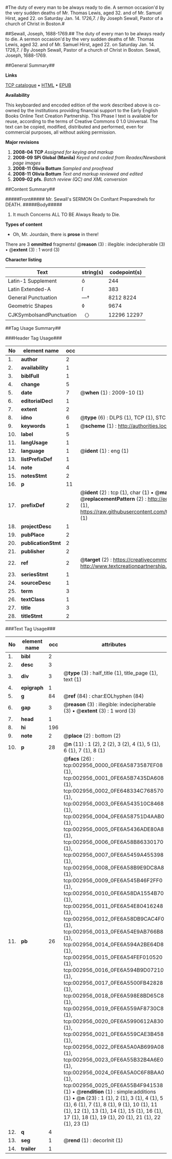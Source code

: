 #The duty of every man to be always ready to die. A sermon occasion'd by the very sudden deaths of Mr. Thomas Lewis, aged 32. and of Mr. Samuel Hirst, aged 22. on Saturday Jan. 14. 1726,7. / By Joseph Sewall, Pastor of a church of Christ in Boston.#

##Sewall, Joseph, 1688-1769.##
The duty of every man to be always ready to die. A sermon occasion'd by the very sudden deaths of Mr. Thomas Lewis, aged 32. and of Mr. Samuel Hirst, aged 22. on Saturday Jan. 14. 1726,7. / By Joseph Sewall, Pastor of a church of Christ in Boston.
Sewall, Joseph, 1688-1769.

##General Summary##

**Links**

[TCP catalogue](http://www.ota.ox.ac.uk/tcp/)  • 
[HTML](http://tei.it.ox.ac.uk/tcp/Texts-HTML/free/N02/N02494.html)  • 
[EPUB](http://tei.it.ox.ac.uk/tcp/Texts-EPUB/free/N02/N02494.epub)

**Availability**

This keyboarded and encoded edition of the
	       work described above is co-owned by the institutions
	       providing financial support to the Early English Books
	       Online Text Creation Partnership. This Phase I text is
	       available for reuse, according to the terms of Creative
	       Commons 0 1.0 Universal. The text can be copied,
	       modified, distributed and performed, even for
	       commercial purposes, all without asking permission.

**Major revisions**

1. __2008-04__ __TCP__ *Assigned for keying and markup*
1. __2008-09__ __SPi Global (Manila)__ *Keyed and coded from Readex/Newsbank page images*
1. __2008-11__ __Olivia Bottum__ *Sampled and proofread*
1. __2008-11__ __Olivia Bottum__ *Text and markup reviewed and edited*
1. __2009-02__ __pfs.__ *Batch review (QC) and XML conversion*

##Content Summary##

#####Front#####
Mr. Sewall's SERMON On Conſtant Preparedneſs for DEATH.
#####Body#####

1. It much Concerns ALL TO BE Always Ready to Die.

**Types of content**

  * Oh, Mr. Jourdain, there is **prose** in there!

There are 3 **ommitted** fragments! 
 @__reason__ (3) : illegible: indecipherable (3)  •  @__extent__ (3) : 1 word (3)

**Character listing**


|Text|string(s)|codepoint(s)|
|---|---|---|
|Latin-1 Supplement|ô|244|
|Latin Extended-A|ſ|383|
|General Punctuation|—†|8212 8224|
|Geometric Shapes|◊|9674|
|CJKSymbolsandPunctuation|〈〉|12296 12297|

##Tag Usage Summary##

###Header Tag Usage###

|No|element name|occ|attributes|
|---|---|---|---|
|1.|__author__|2||
|2.|__availability__|1||
|3.|__biblFull__|1||
|4.|__change__|5||
|5.|__date__|7| @__when__ (1) : 2009-10 (1)|
|6.|__editorialDecl__|1||
|7.|__extent__|2||
|8.|__idno__|6| @__type__ (6) : DLPS (1), TCP (1), STC (1), NOTIS (1), IMAGE-SET (1), EVANS-CITATION (1)|
|9.|__keywords__|1| @__scheme__ (1) : http://authorities.loc.gov/ (1)|
|10.|__label__|5||
|11.|__langUsage__|1||
|12.|__language__|1| @__ident__ (1) : eng (1)|
|13.|__listPrefixDef__|1||
|14.|__note__|4||
|15.|__notesStmt__|2||
|16.|__p__|11||
|17.|__prefixDef__|2| @__ident__ (2) : tcp (1), char (1)  •  @__matchPattern__ (2) : ([0-9\-]+):([0-9IVX]+) (1), (.+) (1)  •  @__replacementPattern__ (2) : http://eebo.chadwyck.com/downloadtiff?vid=$1&page=$2 (1), https://raw.githubusercontent.com/textcreationpartnership/Texts/master/tcpchars.xml#$1 (1)|
|18.|__projectDesc__|1||
|19.|__pubPlace__|2||
|20.|__publicationStmt__|2||
|21.|__publisher__|2||
|22.|__ref__|2| @__target__ (2) : https://creativecommons.org/publicdomain/zero/1.0/ (1), http://www.textcreationpartnership.org/docs/. (1)|
|23.|__seriesStmt__|1||
|24.|__sourceDesc__|1||
|25.|__term__|3||
|26.|__textClass__|1||
|27.|__title__|3||
|28.|__titleStmt__|2||


###Text Tag Usage###

|No|element name|occ|attributes|
|---|---|---|---|
|1.|__bibl__|2||
|2.|__desc__|3||
|3.|__div__|3| @__type__ (3) : half_title (1), title_page (1), text (1)|
|4.|__epigraph__|1||
|5.|__g__|84| @__ref__ (84) : char:EOLhyphen (84)|
|6.|__gap__|3| @__reason__ (3) : illegible: indecipherable (3)  •  @__extent__ (3) : 1 word (3)|
|7.|__head__|1||
|8.|__hi__|196||
|9.|__note__|2| @__place__ (2) : bottom (2)|
|10.|__p__|28| @__n__ (11) : 1 (2), 2 (2), 3 (2), 4 (1), 5 (1), 6 (1), 7 (1), 8 (1)|
|11.|__pb__|26| @__facs__ (26) : tcp:002956_0000_0FE6A5873587EF08 (1), tcp:002956_0001_0FE6A5B7435DA608 (1), tcp:002956_0002_0FE648334C768570 (1), tcp:002956_0003_0FE6A543510C8468 (1), tcp:002956_0004_0FE6A58751D4AAB0 (1), tcp:002956_0005_0FE6A5436ADE80A8 (1), tcp:002956_0006_0FE6A58B86330170 (1), tcp:002956_0007_0FE6A5459A455398 (1), tcp:002956_0008_0FE6A58B9E9DC8A8 (1), tcp:002956_0009_0FE6A545B46F2FF0 (1), tcp:002956_0010_0FE6A58DA1554B70 (1), tcp:002956_0011_0FE6A54E80416248 (1), tcp:002956_0012_0FE6A58DB9CAC4F0 (1), tcp:002956_0013_0FE6A54E9AB766B8 (1), tcp:002956_0014_0FE6A594A2BE64D8 (1), tcp:002956_0015_0FE6A54FEF010520 (1), tcp:002956_0016_0FE6A594B9D07210 (1), tcp:002956_0017_0FE6A5500FB42828 (1), tcp:002956_0018_0FE6A598E8BD65C8 (1), tcp:002956_0019_0FE6A559AF8730C8 (1), tcp:002956_0020_0FE6A5990612A830 (1), tcp:002956_0021_0FE6A559CAE3B458 (1), tcp:002956_0022_0FE6A5A0AB699A08 (1), tcp:002956_0023_0FE6A55B32B4A6E0 (1), tcp:002956_0024_0FE6A5A0C6F8BAA0 (1), tcp:002956_0025_0FE6A55B4F941538 (1)  •  @__rendition__ (1) : simple:additions (1)  •  @__n__ (23) : 1 (1), 2 (1), 3 (1), 4 (1), 5 (1), 6 (1), 7 (1), 8 (1), 9 (1), 10 (1), 11 (1), 12 (1), 13 (1), 14 (1), 15 (1), 16 (1), 17 (1), 18 (1), 19 (1), 20 (1), 21 (1), 22 (1), 23 (1)|
|12.|__q__|4||
|13.|__seg__|1| @__rend__ (1) : decorInit (1)|
|14.|__trailer__|1||

